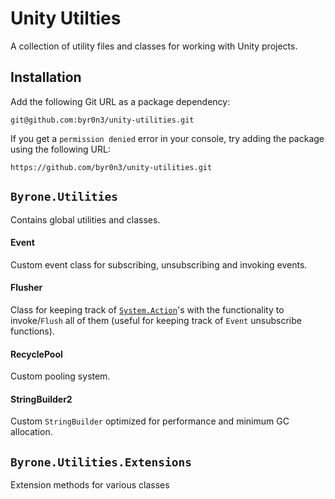 # Unity Utilties
A collection of utility files and classes for working with Unity projects. 

## Installation
Add the following Git URL as a package dependency:

`git@github.com:byr0n3/unity-utilities.git`

If you get a `permission denied` error in your console, try adding the package using the following URL:

`https://github.com/byr0n3/unity-utilities.git`

## `Byrone.Utilities`
Contains global utilities and classes.

#### Event
Custom event class for subscribing, unsubscribing and invoking events.

#### Flusher
Class for keeping track of [`System.Action`](https://learn.microsoft.com/en-us/dotnet/api/system.action)'s with the functionality to invoke/`Flush` all of them (useful for keeping track of `Event` unsubscribe functions).

#### RecyclePool
Custom pooling system.

#### StringBuilder2
Custom `StringBuilder` optimized for performance and minimum GC allocation.

## `Byrone.Utilities.Extensions`
Extension methods for various classes
